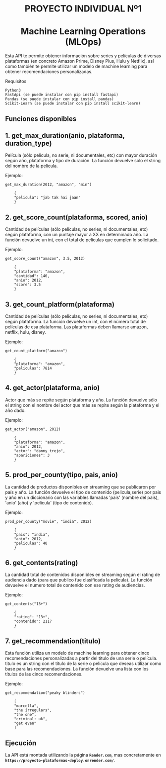 # <h1 align=center> **PROYECTO INDIVIDUAL Nº1** </h1>

# <h1 align=center>**Machine Learning Operations (MLOps)**</h1>

Esta API te permite obtener información sobre series y películas de diversas plataformas (en concreto Amazon Prime, Disney Plus, Hulu y Netflix), así como también te permite utilizar un modelo de machine learning para obtener recomendaciones personalizadas.

Requisitos

    Python3
    FastApi (se puede instalar con pip install fastapi)
    Pandas (se puede instalar con pip install pandas)
    Scikit-Learn (se puede instalar con pip install scikit-learn)

## **Funciones disponibles**

## 1. get_max_duration(anio, plataforma, duration_type)

Película (sólo película, no serie, ni documentales, etc) con mayor duración según año, plataforma y tipo de duración. La función devuelve sólo el string del nombre de la película.

Ejemplo:

`get_max_duration(2012, "amazon", "min")`

```
    {
    "pelicula": "jab tak hai jaan"
    }
```

## 2. get_score_count(plataforma, scored, anio)

Cantidad de películas (sólo películas, no series, ni documentales, etc) según plataforma, con un puntaje mayor a XX en determinado año. La función devuelve un int, con el total de películas que cumplen lo solicitado.

Ejemplo:

`get_score_count("amazon", 3.5, 2012)`

```
    {
    "plataforma": "amazon",
    "cantidad": 146,
    "anio": 2012,
    "score": 3.5
    }
```

## 3. get_count_platform(plataforma)

Cantidad de películas (sólo películas, no series, ni documentales, etc) según plataforma. La función devuelve un int, con el número total de películas de esa plataforma. Las plataformas deben llamarse amazon, netflix, hulu, disney.

Ejemplo:

`get_count_platform("amazon")`

```
    {
    "plataforma": "amazon",
    "peliculas": 7814
    }
```

## 4. get_actor(plataforma, anio)

Actor que más se repite según plataforma y año. La función devuelve sólo el string con el nombre del actor que más se repite según la plataforma y el año dado.

Ejemplo:

`get_actor("amazon", 2012)`

```
    {
    "plataforma": "amazon",
    "anio": 2012,
    "actor": "danny trejo",
    "apariciones": 3
    }
```

## 5. prod_per_county(tipo, pais, anio)

La cantidad de productos disponibles en streaming que se publicaron por país y año. La función devuelve el tipo de contenido (pelicula,serie) por pais y año en un diccionario con las variables llamadas 'pais' (nombre del pais), 'anio' (año) y 'pelicula' (tipo de contenido).

Ejemplo:

`prod_per_county("movie", "india", 2012)`

```
    {
    "pais": "india",
    "anio": 2012,
    "peliculas": 40
    }
```

## 6. get_contents(rating)

La cantidad total de contenidos disponibles en streaming según el rating de audiencia dado (para que publico fue clasificada la pelicula). La función devuelve el numero total de contenido con ese rating de audiencias.

Ejemplo:

`get_contents("13+")`

```
    {
    "rating": "13+",
    "contenido": 2117
    }
```

## 7. get_recommendation(titulo)

Esta función utiliza un modelo de machine learning para obtener cinco recomendaciones personalizadas a partir del título de una serie o película. titulo es un string con el título de la serie o película que deseas utilizar como base para las recomendaciones. La función devuelve una lista con los títulos de las cinco recomendaciones.

Ejemplo:

`get_recommendation("peaky blinders")`

```
    [
    "marcella",
    "the irregulars",
    "the one",
    "criminal: uk",
    "get even"
    ]
```

## **Ejecución**

La API está montada utilizando la página **`Render.com`**, mas concretamente en **`https://proyecto-plataformas-deploy.onrender.com/`**.